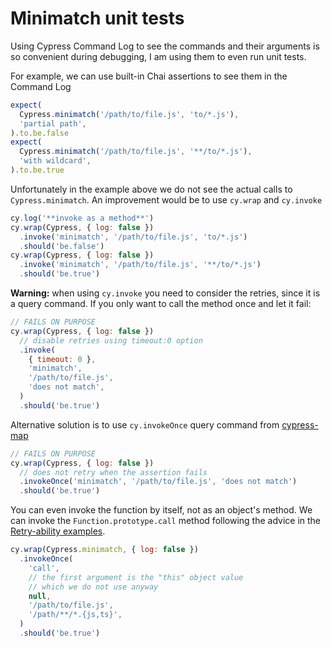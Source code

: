 # Minimatch unit tests

Using Cypress Command Log to see the commands and their arguments is so convenient during debugging, I am using them to even run unit tests.

<!-- fiddle Minimatch example -->

For example, we can use built-in Chai assertions to see them in the Command Log

```js
expect(
  Cypress.minimatch('/path/to/file.js', 'to/*.js'),
  'partial path',
).to.be.false
expect(
  Cypress.minimatch('/path/to/file.js', '**/to/*.js'),
  'with wildcard',
).to.be.true
```

Unfortunately in the example above we do not see the actual calls to `Cypress.minimatch`. An improvement would be to use `cy.wrap` and `cy.invoke`

```js
cy.log('**invoke as a method**')
cy.wrap(Cypress, { log: false })
  .invoke('minimatch', '/path/to/file.js', 'to/*.js')
  .should('be.false')
cy.wrap(Cypress, { log: false })
  .invoke('minimatch', '/path/to/file.js', '**/to/*.js')
  .should('be.true')
```

**Warning:** when using `cy.invoke` you need to consider the retries, since it is a query command. If you only want to call the method once and let it fail:

```js skip
// FAILS ON PURPOSE
cy.wrap(Cypress, { log: false })
  // disable retries using timeout:0 option
  .invoke(
    { timeout: 0 },
    'minimatch',
    '/path/to/file.js',
    'does not match',
  )
  .should('be.true')
```

Alternative solution is to use `cy.invokeOnce` query command from [cypress-map](https://github.com/bahmutov/cypress-map)

```js skip
// FAILS ON PURPOSE
cy.wrap(Cypress, { log: false })
  // does not retry when the assertion fails
  .invokeOnce('minimatch', '/path/to/file.js', 'does not match')
  .should('be.true')
```

You can even invoke the function by itself, not as an object's method. We can invoke the `Function.prototype.call` method following the advice in the [Retry-ability examples](./retry-ability.md).

```js
cy.wrap(Cypress.minimatch, { log: false })
  .invokeOnce(
    'call',
    // the first argument is the "this" object value
    // which we do not use anyway
    null,
    '/path/to/file.js',
    '/path/**/*.{js,ts}',
  )
  .should('be.true')
```

<!-- fiddle-end -->
